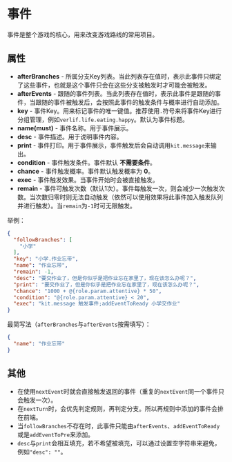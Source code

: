 # 事件

事件是整个游戏的核心，用来改变游戏路线的常用项目。

## 属性

- __afterBranches__ - 所属分支Key列表。当此列表存在值时，表示此事件只绑定了这些事件，也就是这个事件只会在这些分支被触发时才可能会被触发。
- __afterEvents__ - 跟随的事件列表。当此列表存在值时，表示此事件是跟随的事件，当跟随的事件被触发后，会按照此事件的触发条件与概率进行自动添加。
- __key__ - 事件Key。用来标记事件的唯一键值。推荐使用`.`符号来将事件Key进行分组管理，例如`verlif.life.eating.happy`。默认为事件标题。
- __name(must)__ - 事件名称。用于事件展示。
- __desc__ - 事件描述。用于说明事件内容。
- __print__ - 事件打印。用于事件展示，事件触发后会自动调用`kit.message`来输出。
- __condition__ - 事件触发条件。事件默认 __不需要条件__。
- __chance__ - 事件触发概率。事件默认触发概率为 __0__。
- __exec__ - 事件触发效果。当事件开始时会被直接触发。
- __remain__ - 事件可触发次数（默认1次）。事件每触发一次，则会减少一次触发次数。当次数归零时则无法自动触发（依然可以使用效果将此事件加入触发队列并进行触发）。当`remain`为`-1`时可无限触发。

举例：

```json
{
  "followBranches": [
    "小学"
  ],
  "key": "小学.作业忘带",
  "name": "作业忘带",
  "remain": -1,
  "desc": "要交作业了，但是你似乎是把作业忘在家里了，现在该怎么办呢？",
  "print": "要交作业了，但是你似乎是把作业忘在家里了，现在该怎么办呢？",
  "chance": "1000 + @{role.param.attentive} * 50",
  "condition": "@{role.param.attentive} < 20",
  "exec": "kit.message 触发事件;addEventToReady 小学交作业"
}
```

最简写法（`afterBranches`与`afterEvents`按需填写）：

```json
{
  "name": "作业忘带"
}
```

## 其他

- 在使用`nextEvent`时就会直接触发返回的事件（重复的`nextEvent`同一个事件只会触发一次）。
- 在`nextTurn`时，会优先判定规则，再判定分支。所以再规则中添加的事件会排在前端。
- 当`followBranches`不存在时，此事件只能由`afterEvents`、`addEventToReady`或是`addEventToPre`来添加。
- `desc`与`print`会相互填充，若不希望被填充，可以通过设置空字符串来避免，例如`"desc": ""`。